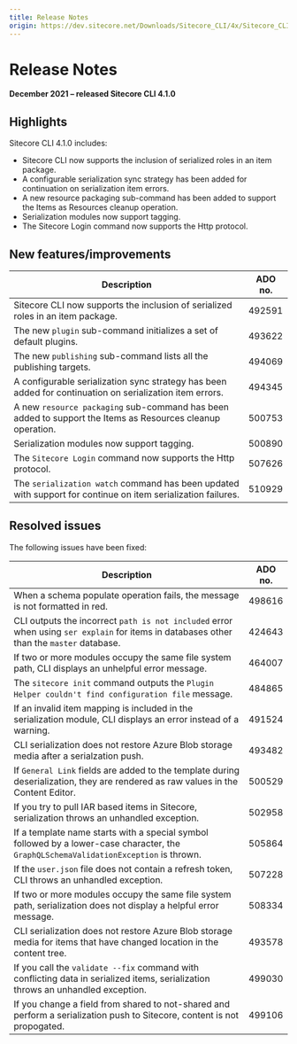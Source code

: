 ```yaml
---
title: Release Notes
origin: https://dev.sitecore.net/Downloads/Sitecore_CLI/4x/Sitecore_CLI_410/Release_Notes
---
```


# Release Notes

**December 2021 – released Sitecore CLI 4.1.0**

## Highlights

Sitecore CLI 4.1.0 includes:

-   ​Sitecore CLI now supports the inclusion of serialized roles in an item package.
-   A configurable serialization sync strategy has been added for continuation on serialization item errors.
-   A new resource packaging sub-command has been added to support the Items as Resources cleanup operation.
-   Serialization modules now support tagging.
-   The Sitecore Login command now supports the Http protocol.

## New features/improvements

 | Description | ADO no. |
 | --- | --- |
 | ​Sitecore CLI now supports the inclusion of serialized roles in an item package.​ | 492591 |
 | The new `plugin` sub-command initializes a set of default plugins. | 493622 |
 | ​The new `publishing` sub-command lists all the publishing targets. | 494069 |
 | A configurable serialization sync strategy has been added for continuation on serialization item errors. | 494345 |
 | A new `resource packaging` sub-command has been added to support the Items as Resources cleanup operation.​ | 500753 |
 | Serialization modules now support tagging. | 500890 |
 | ​The `Sitecore Login` command now supports the Http protocol. | 507626 |
 | The `serialization watch` command has been updated with support for continue on item serialization failures. | 510929 |

## Resolved issues

The following issues have been fixed:

 | Description | ADO no. |
 | --- | --- |
 | ​When a schema populate operation fails, the message is not formatted in red. | 498616 |
 | CLI outputs the incorrect `path is not included` error when using `ser explain` for items in databases other than the `master` database. | 424643 |
 | If two or more modules occupy the same file system path, CLI displays an unhelpful error message. ​ | 464007 |
 | The `sitecore init` command outputs the `Plugin Helper couldn't find configuration file` message. | 484865 |
 | If an invalid item mapping is included in the serialization module, CLI displays an error instead of a warning.​ | 491524 |
 | CLI serialization does not restore Azure Blob storage media after a serialzation push. | 493482 |
 | ​If `General Link` fields are added to the template during deserialization, they are rendered as raw values in the Content Editor. | 500529 |
 | If you try to pull IAR based items in Sitecore, serialization throws an unhandled exception. | 502958 |
 | If a template name starts with a special symbol followed by a lower-case character, the `GraphQLSchemaValidationException` is thrown.​ | 505864 |
 | If the `user.json` file does not contain a refresh token, CLI throws an unhandled exception. | 507228 |
 | If two or more modules occupy the same file system path, serialization does not display a helpful error message.​ | 508334 |
 | CLI serialization does not restore Azure Blob storage media for items that have changed location in the content tree. | 493578 |
 | ​If you call the `validate --fix` command with conflicting data in serialized items, serialization throws an unhandled exception. | 499030 |
 | If you change a field from shared to not-shared and perform a serialization push to Sitecore, content is not propogated. | 499106 |
